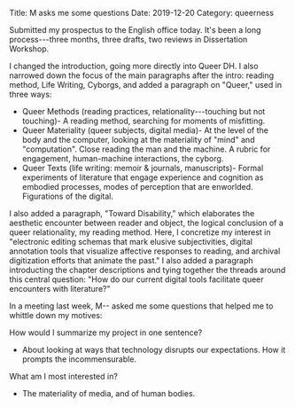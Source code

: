 Title: M asks me some questions
Date: 2019-12-20
Category: queerness

Submitted my prospectus to the English office today. It's been a long
process---three months, three drafts, two reviews in Dissertation
Workshop.

I changed the introduction, going more directly into Queer DH. I also
narrowed down the focus of the main paragraphs after the intro:
reading method, Life Writing, Cyborgs, and added a paragraph on
"Queer," used in three ways:

* Queer Methods (reading practices, relationality---touching but not
  touching)- A reading method, searching for moments of misfitting.
* Queer Materiality (queer subjects, digital media)- At the level of
the body and the computer, looking at the materiality of "mind" and
"computation". Close reading the man and the machine. A rubric for
engagement, human-machine interactions, the cyborg.
* Queer Texts (life writing: memoir & journals, manuscripts)- Formal
experiments of literature that engage experience and cognition as
embodied processes, modes of perception that are
enworlded. Figurations of the digital.

I also added a paragraph, "Toward Disability," which elaborates the
aesthetic encounter between reader and object, the logical conclusion
of a queer relationality, my reading method. Here, I concretize my
interest in "electronic editing schemas that mark elusive
subjectivities, digital annotation tools that visualize affective
responses to reading, and archival digitization efforts that animate
the past." I also added a paragraph introducting the chapter
descriptions and tying together the threads around this central
question: "How do our current digital tools facilitate queer
encounters with literature?"

In a meeting last week, M-- asked me some questions that helped me to
whittle down my motives:

How would I summarize my project in one sentence? 
- About looking at ways that technology disrupts our expectations. How
  it prompts the incommensurable. 

What am I most interested in? 
- The materiality of media, and of human bodies. 
